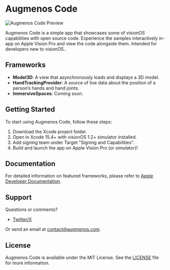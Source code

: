 # Augmenos Code

![Augmenos Code Preview](/images/Simulator%20Screenshot%20-%20AVP%20Simulator%201.2%20-%202024-07-15%20at%2009.49.41.png)

Augmenos Code is a simple app that showcases some of visionOS capabilities with open source code. Experience the samples interactively in-app on Apple Vision Pro and view the code alongside them. Intended for developers new to visionOS..

## Frameworks

- **Model3D**: A view that asynchronously loads and displays a 3D model.
- **HandTrackingProvider**: A source of live data about the position of a person’s hands and hand joints.
- **ImmersiveSpaces**: Coming soon.

## Getting Started

To start using Augmenos Code, follow these steps:

1. Download the Xcode project folder.
2. Open in Xcode 15.4+ with visionOS 1.2+ simulator installed.
3. Add signing team under Target "Signing and Capabilities".
4. Build and launch the app on Apple Vision Pro (or simulator)!

## Documentation

For detailed information on featured frameworks, please refer to [Apple Developer Documentation](https://developer.apple.com/documentation/).

## Support

Questions or comments?

- [Twitter/X](https://twitter.com/AugmenosStudio)

Or send an email at contact@augmenos.com.

## License

Augmenos Code is available under the MIT License. See the [LICENSE](LICENSE) file for more information.
